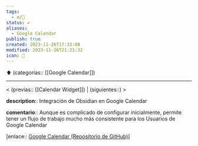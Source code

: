 ```yaml
---
tags:
  - ⚙️/🔌
status: ✔️
aliases:
  - Google Calendar
publish: true
created: 2023-11-26T17:33:08
modified: 2023-11-26T21:21:32
icon: 📅
---
```


⬆️ (categorías:: [[Google Calendar]])

---

< (previas:: [[Calendar Widget]]) | (siguientes::) >

**description**:: Integración de Obsidian en Google Calendar

**comentario**:: Aunque es complicado de configurar inicialmente, permite tener un flujo de trabajo mucho más consistente para los Usuarios de Google Calendar

[enlace:: [Google Calendar (Repositorio de GitHub)](https://github.com/YukiGasai/obsidian-google-calendar)]

